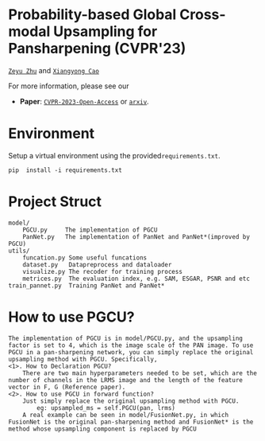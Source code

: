 # Probability-based Global Cross-modal Upsampling for Pansharpening (CVPR'23)

[`Zeyu Zhu`](zeyuzhu2077@gmail.com) and [`Xiangyong Cao`](https://gr.xjtu.edu.cn/en/web/caoxiangyong/publication)


For more information, please see our 
- **Paper**: [`CVPR-2023-Open-Access`]() or [`arxiv`]().

# Environment
Setup a virtual environment using the provided``requirements.txt``.
```
pip  install -i requirements.txt
```

# Project Struct
    model/ 
        PGCU.py     The implementation of PGCU 
        PanNet.py   The implementation of PanNet and PanNet*(improved by PGCU)
    utils/
        funcation.py Some useful funcations
        dataset.py   Datapreprocess and dataloader
        visualize.py The recoder for training process
        metrices.py  The evaluation index, e.g. SAM, ESGAR, PSNR and etc
    train_pannet.py  Training PanNet and PanNet*

# How to use PGCU?
    The implementation of PGCU is in model/PGCU.py, and the upsampling factor is set to 4, which is the image scale of the PAN image. To use PGCU in a pan-sharpening network, you can simply replace the original upsampling method with PGCU. Specifically, 
    <1>. How to Declaration PGCU?
        There are two main hyperparameters needed to be set, which are the number of channels in the LRMS image and the length of the feature vector in F, G (Reference paper).
    <2>. How to use PGCU in forward function?
        Just simply replace the original upsampling method with PGCU.
            eg: upsampled_ms = self.PGCU(pan, lrms)
        A real example can be seen in model/FusionNet.py, in which FusionNet is the original pan-sharpening method and FusionNet* is the method whose upsampling component is replaced by PGCU
        
